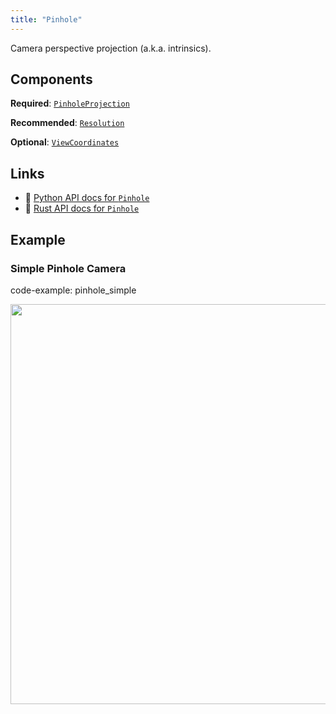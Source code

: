 ```yaml
---
title: "Pinhole"
---
```


Camera perspective projection (a.k.a. intrinsics).

## Components

**Required**: [`PinholeProjection`](../components/pinhole_projection.md)

**Recommended**: [`Resolution`](../components/resolution.md)

**Optional**: [`ViewCoordinates`](../components/view_coordinates.md)

## Links
 * 🐍 [Python API docs for `Pinhole`](https://ref.rerun.io/docs/python/stable/common/archetypes#rerun.archetypes.Pinhole)
 * 🦀 [Rust API docs for `Pinhole`](https://docs.rs/rerun/latest/rerun/archetypes/struct.Pinhole.html)

## Example

### Simple Pinhole Camera

code-example: pinhole_simple

<center>
<picture>
  <source media="(max-width: 480px)" srcset="https://static.rerun.io/pinhole_simple/9af9441a94bcd9fd54e1fea44fb0c59ff381a7f2/480w.png">
  <source media="(max-width: 768px)" srcset="https://static.rerun.io/pinhole_simple/9af9441a94bcd9fd54e1fea44fb0c59ff381a7f2/768w.png">
  <source media="(max-width: 1024px)" srcset="https://static.rerun.io/pinhole_simple/9af9441a94bcd9fd54e1fea44fb0c59ff381a7f2/1024w.png">
  <source media="(max-width: 1200px)" srcset="https://static.rerun.io/pinhole_simple/9af9441a94bcd9fd54e1fea44fb0c59ff381a7f2/1200w.png">
  <img src="https://static.rerun.io/pinhole_simple/9af9441a94bcd9fd54e1fea44fb0c59ff381a7f2/full.png" width="640">
</picture>
</center>


